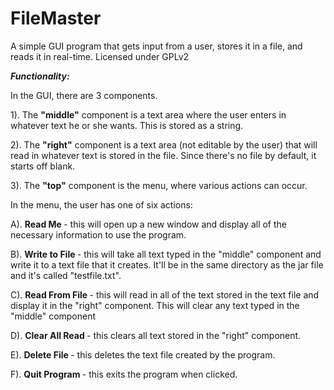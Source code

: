 # FileMaster
A simple GUI program that gets input from a user, stores it in a file, and reads it in real-time. Licensed under GPLv2

<i><b> Functionality: </i></b>

In the GUI, there are 3 components.

1). The <b>"middle"</b> component is a text area where the user enters in whatever text he or she wants. This is stored as a string. 

2). The <b>"right"</b> component is  a text area (not editable by the user) that will read in whatever text is stored in the file. Since there's no file by default, it starts off blank.

3). The <b>"top"</b> component is the menu, where various actions can occur. 


In the menu, the user has one of six actions: 

A). <b> Read Me </b> - this will open up a new window and display all of the necessary information to use the program. 

B). <b> Write to File </b> - this will take all text typed in the "middle" component and write it to a text file that it creates. It'll be in the same directory as the jar file and it's called "testfile.txt". 

C). <b> Read From File </b> - this will read in all of the text stored in the text file and display it in the "right" component. This will clear any text typed in the "middle" component

D). <b> Clear All Read </b> - this clears all text stored in the "right" component. 

E). <b> Delete File </b> - this deletes the text file created by the program. 

F). <b> Quit Program </b> - this exits the program when clicked. 

